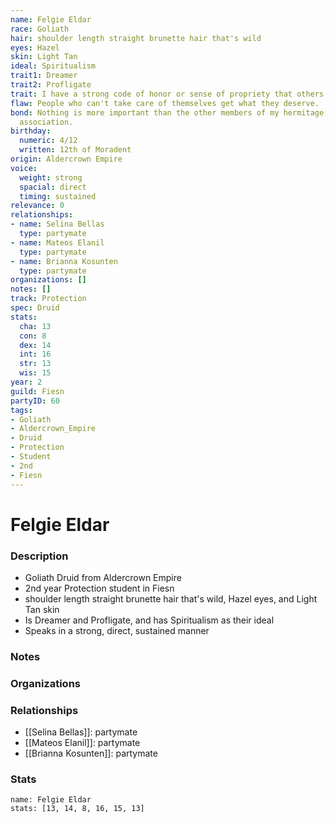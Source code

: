 ```yaml
---
name: Felgie Eldar
race: Goliath
hair: shoulder length straight brunette hair that's wild
eyes: Hazel
skin: Light Tan
ideal: Spiritualism
trait1: Dreamer
trait2: Profligate
trait: I have a strong code of honor or sense of propriety that others don't comprehend.
flaw: People who can't take care of themselves get what they deserve.
bond: Nothing is more important than the other members of my hermitage, order, or
  association.
birthday:
  numeric: 4/12
  written: 12th of Moradent
origin: Aldercrown Empire
voice:
  weight: strong
  spacial: direct
  timing: sustained
relevance: 0
relationships:
- name: Selina Bellas
  type: partymate
- name: Mateos Elanil
  type: partymate
- name: Brianna Kosunten
  type: partymate
organizations: []
notes: []
track: Protection
spec: Druid
stats:
  cha: 13
  con: 8
  dex: 14
  int: 16
  str: 13
  wis: 15
year: 2
guild: Fiesn
partyID: 60
tags:
- Goliath
- Aldercrown_Empire
- Druid
- Protection
- Student
- 2nd
- Fiesn
---
```

# Felgie Eldar
### Description
- Goliath Druid from Aldercrown Empire
- 2nd year Protection student in Fiesn
- shoulder length straight brunette hair that's wild, Hazel eyes, and Light Tan skin
- Is Dreamer and Profligate, and has Spiritualism as their ideal
- Speaks in a strong, direct, sustained manner

### Notes

### Organizations

### Relationships
- [[Selina Bellas]]: partymate
- [[Mateos Elanil]]: partymate
- [[Brianna Kosunten]]: partymate

### Stats
```statblock
name: Felgie Eldar
stats: [13, 14, 8, 16, 15, 13]
```